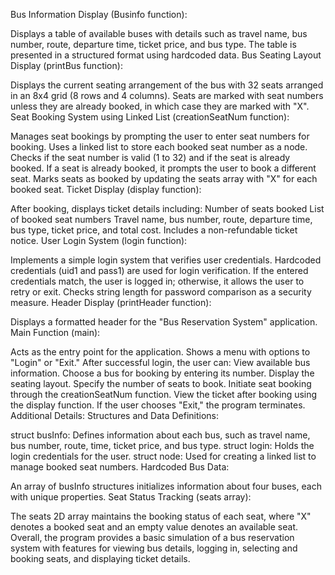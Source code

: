Bus Information Display (Businfo function):

Displays a table of available buses with details such as travel name, bus number, route, departure time, ticket price, and bus type.
The table is presented in a structured format using hardcoded data.
Bus Seating Layout Display (printBus function):

Displays the current seating arrangement of the bus with 32 seats arranged in an 8x4 grid (8 rows and 4 columns).
Seats are marked with seat numbers unless they are already booked, in which case they are marked with "X".
Seat Booking System using Linked List (creationSeatNum function):

Manages seat bookings by prompting the user to enter seat numbers for booking.
Uses a linked list to store each booked seat number as a node.
Checks if the seat number is valid (1 to 32) and if the seat is already booked.
If a seat is already booked, it prompts the user to book a different seat.
Marks seats as booked by updating the seats array with "X" for each booked seat.
Ticket Display (display function):

After booking, displays ticket details including:
Number of seats booked
List of booked seat numbers
Travel name, bus number, route, departure time, bus type, ticket price, and total cost.
Includes a non-refundable ticket notice.
User Login System (login function):

Implements a simple login system that verifies user credentials.
Hardcoded credentials (uid1 and pass1) are used for login verification.
If the entered credentials match, the user is logged in; otherwise, it allows the user to retry or exit.
Checks string length for password comparison as a security measure.
Header Display (printHeader function):

Displays a formatted header for the "Bus Reservation System" application.
Main Function (main):

Acts as the entry point for the application.
Shows a menu with options to "Login" or "Exit."
After successful login, the user can:
View available bus information.
Choose a bus for booking by entering its number.
Display the seating layout.
Specify the number of seats to book.
Initiate seat booking through the creationSeatNum function.
View the ticket after booking using the display function.
If the user chooses "Exit," the program terminates.
Additional Details:
Structures and Data Definitions:

struct busInfo: Defines information about each bus, such as travel name, bus number, route, time, ticket price, and bus type.
struct login: Holds the login credentials for the user.
struct node: Used for creating a linked list to manage booked seat numbers.
Hardcoded Bus Data:

An array of busInfo structures initializes information about four buses, each with unique properties.
Seat Status Tracking (seats array):

The seats 2D array maintains the booking status of each seat, where "X" denotes a booked seat and an empty value denotes an available seat.
Overall, the program provides a basic simulation of a bus reservation system with features for viewing bus details, logging in, selecting and booking seats, and displaying ticket details.
